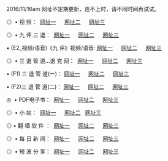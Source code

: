 2016/11/16am 网址不定期更新，连不上时，请不同时间再试试。
<p>◎   • 视 频： 
<a href="http://226.minecraftr.us/tv/" target="_blank">网址一</a> 　 
<a href="http://226.minecraftr.us/9018.html" target="_blank">网址二</a> 　 
<a href="http://226.minecraftr.us/9449.html" target="_blank">网址三</a></p>
<p>◎   • 九 评.三 退：  
<a href="http://226.minecraftr.us/tt/" target="_blank">网址一</a> 　 
<a href="http://226.minecraftr.us/v2/" target="_blank">网址二</a> 　 
<a href="http://226.minecraftr.us/t/" target="_blank">网址三</a> 　</p>
<p>  • (E2_视频/语音)《九 评》视频/语音: 
<a href="http://226.minecraftr.us/7738.html" target="_blank">网址一</a> 　 
<a href="http://226.minecraftr.us/7614.html" target="_blank">网址二</a> 　 
<a href="http://226.minecraftr.us/7633.html" target="_blank">网址三</a></p>
<p>◎   • 三 退 管 道...退 党 网：  
<a href="http://226.minecraftr.us/go/8/" target="_blank">网址一</a> 　 
<a href="http://226.minecraftr.us/go/8/" target="_blank">网址二</a> 　 
<a href="http://226.minecraftr.us/go/8/" target="_blank">网址三</a></p>
<p>  • (F1) 三 退 管 道(一)： 
<a href="http://226.minecraftr.us/dd/" target="_blank">网址一</a> 　 
<a href="http://226.minecraftr.us/dd/" target="_blank">网址二</a> 　 
<a href="http://226.minecraftr.us/dd/" target="_blank">网址三</a></p>
<p>  • (F2)三 退 管 道(二)： 
<a href="http://226.minecraftr.us/d/" target="_blank">网址一</a> 　 
<a href="http://226.minecraftr.us/d/" target="_blank">网址二</a> 　 
<a href="http://226.minecraftr.us/d/" target="_blank">网址三</a></p>
<p>◎   • PDF电子书：  
<a href="http://226.minecraftr.us/p/" target="_blank">网址一</a> 　 
<a href="http://226.minecraftr.us/p/" target="_blank">网址二</a> 　 
<a href="http://226.minecraftr.us/p/" target="_blank">网址三</a></p>
<p>◎ </span>  •  小 站：  
<a href="http://226.minecraftr.us/" target="_blank">网址一</a> 　 
<a href="http://226.minecraftr.us/" target="_blank">网址二</a>   
<a href="http://226.minecraftr.us/" target="_blank">网址三</a></p>
<p>◎  • 翻 墙 软 件 ：  
<a href="http://226.minecraftr.us/ff/" target="_blank">网址一</a> 　 
<a href="http://226.minecraftr.us/ff/" target="_blank">网址二</a> 　 
<a href="http://226.minecraftr.us/ff/" target="_blank">网址三</a></p>
<p>◎ </span>  • 每 日 新 闻：  
<a href="http://226.minecraftr.us/day/" target="_blank">网址一</a> 　 
<a href="http://226.minecraftr.us/day/" target="_blank">网址二</a> 　 
<a href="http://226.minecraftr.us/day/" target="_blank">网址三</a></p>
<p>◎ </span>  • 短 波 分 享：  
<a href="http://226.minecraftr.us/h/" target="_blank">网址一</a> 　 
<a href="http://226.minecraftr.us/h/" target="_blank">网址二</a> 　 
<a href="http://226.minecraftr.us/h/" target="_blank">网址三</a></p>
